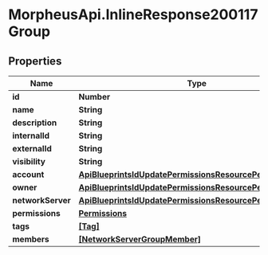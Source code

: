 # MorpheusApi.InlineResponse200117Group

## Properties

Name | Type | Description | Notes
------------ | ------------- | ------------- | -------------
**id** | **Number** |  | [optional] 
**name** | **String** |  | [optional] 
**description** | **String** |  | [optional] 
**internalId** | **String** |  | [optional] 
**externalId** | **String** |  | [optional] 
**visibility** | **String** |  | [optional] 
**account** | [**ApiBlueprintsIdUpdatePermissionsResourcePermissionSites**](ApiBlueprintsIdUpdatePermissionsResourcePermissionSites.md) |  | [optional] 
**owner** | [**ApiBlueprintsIdUpdatePermissionsResourcePermissionSites**](ApiBlueprintsIdUpdatePermissionsResourcePermissionSites.md) |  | [optional] 
**networkServer** | [**ApiBlueprintsIdUpdatePermissionsResourcePermissionSites**](ApiBlueprintsIdUpdatePermissionsResourcePermissionSites.md) |  | [optional] 
**permissions** | [**Permissions**](Permissions.md) |  | [optional] 
**tags** | [**[Tag]**](Tag.md) |  | [optional] 
**members** | [**[NetworkServerGroupMember]**](NetworkServerGroupMember.md) |  | [optional] 



